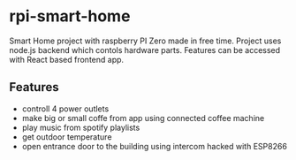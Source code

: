 # rpi-smart-home
Smart Home project with raspberry PI Zero made in free time.
Project uses node.js backend which contols hardware parts. Features can be accessed with React based frontend app.

## Features
 * controll 4 power outlets 
 * make big or small coffe from app using connected coffee machine
 * play music from spotify playlists
 * get outdoor temperature
 * open entrance door to the building using intercom hacked with ESP8266

